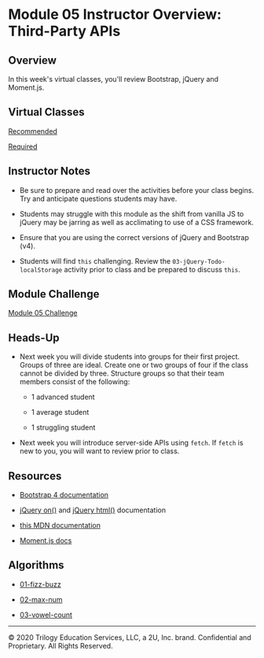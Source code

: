# Module 05 Instructor Overview: Third-Party APIs

## Overview

In this week's virtual classes, you'll review Bootstrap, jQuery and Moment.js.

## Virtual Classes

[Recommended](./05.1-RECOMMENDED.md)

[Required](./05.2-REQUIRED.md)

## Instructor Notes

* Be sure to prepare and read over the activities before your class begins. Try and anticipate questions students may have.

* Students may struggle with this module as the shift from vanilla JS to jQuery may be jarring as well as acclimating to use of a CSS framework.

* Ensure that you are using the correct versions of jQuery and Bootstrap (v4).

* Students will find `this` challenging. Review the `03-jQuery-Todo-localStorage` activity prior to class and be prepared to discuss `this`.

## Module Challenge

[Module 05 Challenge](../../01-Class-Content/05-Third-Party-APIs/02-Challenge)

## Heads-Up

* Next week you will divide students into groups for their first project. Groups of three are ideal. Create one or two groups of four if the class cannot be divided by three. Structure groups so that their team members consist of the following: 

  * 1 advanced student 
  
  * 1 average student
  
  * 1 struggling student

* Next week you will introduce server-side APIs using `fetch`. If `fetch` is new to you, you will want to review prior to class.

## Resources

* [Bootstrap 4 documentation](https://getbootstrap.com/docs/4.3/getting-started/introduction/)

* [jQuery on()](https://api.jquery.com/on/) and [jQuery html()](https://api.jquery.com/html/) documentation

* [this MDN documentation](https://developer.mozilla.org/en-US/docs/Web/JavaScript/Reference/Operators/this)

* [Moment.js docs](https://momentjs.com/docs/)

## Algorithms

* [01-fizz-buzz](../../01-Class-Content/05-Third-Party-APIs/03-Algorithms/01-fizz-buzz)

* [02-max-num](../../01-Class-Content/05-Third-Party-APIs/03-Algorithms/02-max-num)

* [03-vowel-count](../../01-Class-Content/05-Third-Party-APIs/03-Algorithms/03-vowel-count)

---
© 2020 Trilogy Education Services, LLC, a 2U, Inc. brand.  Confidential and Proprietary.  All Rights Reserved.